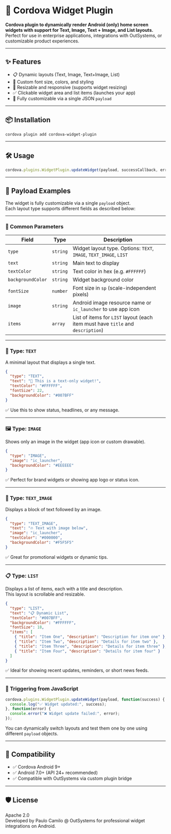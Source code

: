 # 📱 Cordova Widget Plugin

**Cordova plugin to dynamically render Android (only) home screen widgets with support for Text, Image, Text + Image, and List layouts.**  
Perfect for use in enterprise applications, integrations with OutSystems, or customizable product experiences.

---

## ✨ Features

- 📋 Dynamic layouts (Text, Image, Text+Image, List)
- 🎨 Custom font size, colors, and styling
- 🔄 Resizable and responsive (supports widget resizing)
- ✅ Clickable widget area and list items (launches your app)
- 🔧 Fully customizable via a single JSON `payload`

---

## 📦 Installation

```bash
cordova plugin add cordova-widget-plugin
```

---

## 🛠 Usage

```js
cordova.plugins.WidgetPlugin.updateWidget(payload, successCallback, errorCallback);
```

---

## 📨 Payload Examples

The widget is fully customizable via a single `payload` object.  
Each layout type supports different fields as described below:

---

### 🧾 Common Parameters

| Field             | Type     | Description                                                                 |
|------------------|----------|-----------------------------------------------------------------------------|
| `type`           | `string` | Widget layout type. Options: `TEXT`, `IMAGE`, `TEXT_IMAGE`, `LIST`         |
| `text`           | `string` | Main text to display                                                        |
| `textColor`      | `string` | Text color in hex (e.g. `#FFFFFF`)                                          |
| `backgroundColor`| `string` | Widget background color                                                     |
| `fontSize`       | `number` | Font size in `sp` (scale-independent pixels)                                |
| `image`          | `string` | Android image resource name or `ic_launcher` to use app icon                |
| `items`          | `array`  | List of items for `LIST` layout (each item must have `title` and `description`) |

---

### 🔹 Type: `TEXT`

A minimal layout that displays a single text.

```json
{
  "type": "TEXT",
  "text": "🚀 This is a text-only widget!",
  "textColor": "#FFFFFF",
  "fontSize": 22,
  "backgroundColor": "#007BFF"
}
```

✅ Use this to show status, headlines, or any message.

---

### 🖼️ Type: `IMAGE`

Shows only an image in the widget (app icon or custom drawable).

```json
{
  "type": "IMAGE",
  "image": "ic_launcher",
  "backgroundColor": "#EEEEEE"
}
```

✅ Perfect for brand widgets or showing app logo or status icon.

---

### 🔸 Type: `TEXT_IMAGE`

Displays a block of text followed by an image.

```json
{
  "type": "TEXT_IMAGE",
  "text": "🔥 Text with image below",
  "image": "ic_launcher",
  "textColor": "#000000",
  "backgroundColor": "#F5F5F5"
}
```

✅ Great for promotional widgets or dynamic tips.

---

### 📋 Type: `LIST`

Displays a list of items, each with a title and description.  
This layout is scrollable and resizable.

```json
{
  "type": "LIST",
  "text": "📋 Dynamic List",
  "textColor": "#007BFF",
  "backgroundColor": "#FFFFFF",
  "fontSize": 18,
  "items": [
    { "title": "Item One", "description": "Description for item one" },
    { "title": "Item Two", "description": "Details for item two" },
    { "title": "Item Three", "description": "Details for item three" },
    { "title": "Item Four", "description": "Details for item four" }
  ]
}
```

✅ Ideal for showing recent updates, reminders, or short news feeds.

---

### 🚀 Triggering from JavaScript

```js
cordova.plugins.WidgetPlugin.updateWidget(payload, function(success) {
  console.log("✅ Widget updated:", success);
}, function(error) {
  console.error("❌ Widget update failed:", error);
});
```

You can dynamically switch layouts and test them one by one using different `payload` objects.

---

## 📲 Compatibility

- ✅ Cordova Android 9+
- ✅ Android 7.0+ (API 24+ recommended)
- ✅ Compatible with OutSystems via custom plugin bridge

---

## 🛡 License

Apache 2.0  
Developed by Paulo Camilo @ OutSystems for professional widget integrations on Android.